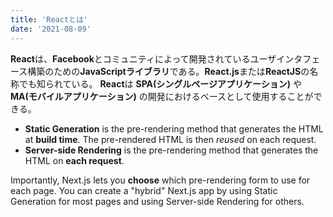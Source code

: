 ```yaml
---
title: 'Reactとは'
date: '2021-08-09'
---
```


**React**は、**Facebook**とコミュニティによって開発されているユーザインタフェース構築のための**JavaScriptライブラリ**である。**React.js**または**ReactJS**の名称でも知られている。 **React**は **SPA(シングルページアプリケーション)** や **MA(モバイルアプリケーション)** の開発におけるベースとして使用することができる。

- **Static Generation** is the pre-rendering method that generates the HTML at **build time**. The pre-rendered HTML is then _reused_ on each request.
- **Server-side Rendering** is the pre-rendering method that generates the HTML on **each request**.

Importantly, Next.js lets you **choose** which pre-rendering form to use for each page. You can create a "hybrid" Next.js app by using Static Generation for most pages and using Server-side Rendering for others.